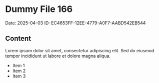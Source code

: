 # Dummy File 166

Date: 2025-04-03
ID: EC4653FF-12EE-4779-A0F7-AABD542EB544

## Content

Lorem ipsum dolor sit amet, consectetur adipiscing elit.
Sed do eiusmod tempor incididunt ut labore et dolore magna aliqua.

* Item 1
* Item 2
* Item 3
